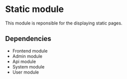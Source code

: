 # Static module

This module is reponsible for the displaying static pages.

## Dependencies
 
 - Frontend module
 - Admin module
 - Api module
 - System module
 - User module

